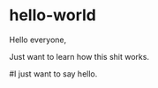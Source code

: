 # hello-world


Hello everyone, 


Just want to learn how this shit works.

#I just want to say hello.
